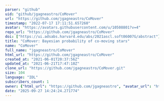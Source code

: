 ```yaml
---
parser: "github"
uid: "github/jgagneastro/CoMover"
url: "https://github.com/jgagneastro/CoMover"
timestamp: "2022-07-17 17:11:51.657260"
avatar: "https://avatars.githubusercontent.com/u/10508801?v=4"
repo_url: "https://github.com/jgagneastro/CoMover"
doi: ["https://ui.adsabs.harvard.edu/abs/2021ascl.soft06007G/abstract"]
title: "CoMover: Bayesian probability of co-moving stars"
name: "CoMover"
full_name: "jgagneastro/CoMover"
html_url: "https://github.com/jgagneastro/CoMover"
created_at: "2021-06-01T20:37:56Z"
updated_at: "2021-06-21T17:47:18Z"
clone_url: "https://github.com/jgagneastro/CoMover.git"
size: 104
language: "IDL"
subscribers_count: 1
owner: {"html_url": "https://github.com/jgagneastro", "avatar_url": "https://avatars.githubusercontent.com/u/10508801?v=4", "login": "jgagneastro", "type": "User"}
date: "2025-09-27 14:24:24.271774"
---
```

